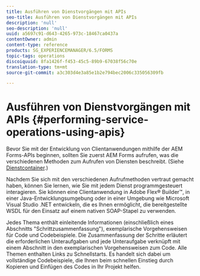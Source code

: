 ```yaml
---
title: Ausführen von Dienstvorgängen mit APIs
seo-title: Ausführen von Dienstvorgängen mit APIs
description: 'null'
seo-description: 'null'
uuid: a5697c91-d643-4265-973c-18467ca0437a
contentOwner: admin
content-type: reference
products: SG_EXPERIENCEMANAGER/6.5/FORMS
topic-tags: operations
discoiquuid: 8fa1426f-f453-45c5-89b9-67038f56c70e
translation-type: tm+mt
source-git-commit: a3c303d4e3a85e1b2e794bec2006c335056309fb

---
```



# Ausführen von Dienstvorgängen mit APIs {#performing-service-operations-using-apis}

Bevor Sie mit der Entwicklung von Clientanwendungen mithilfe der AEM Forms-APIs beginnen, sollten Sie zuerst AEM Forms aufrufen, was die verschiedenen Methoden zum Aufrufen von Diensten beschreibt. (Siehe [Dienstcontainer](/help/forms/developing/service-container.md#service-container).)

Nachdem Sie sich mit den verschiedenen Aufrufmethoden vertraut gemacht haben, können Sie lernen, wie Sie mit jedem Dienst programmgesteuert interagieren. Sie können eine Clientanwendung in Adobe Flex® Builder™, in einer Java-Entwicklungsumgebung oder in einer Umgebung wie Microsoft Visual Studio .NET entwickeln, die es Ihnen ermöglicht, die bereitgestellte WSDL für den Einsatz auf einem nativen SOAP-Stapel zu verwenden.

Jedes Thema enthält einleitende Informationen (einschließlich eines Abschnitts &quot;Schrittzusammenfassung&quot;), exemplarische Vorgehensweisen für Code und Codebeispiele. Die Zusammenfassung der Schritte erläutert die erforderlichen Unteraufgaben und jede Unteraufgabe verknüpft mit einem Abschnitt in den exemplarischen Vorgehensweisen zum Code. Alle Themen enthalten Links zu Schnellstarts. Es handelt sich dabei um vollständige Codebeispiele, die Ihnen beim schnellen Einstieg durch Kopieren und Einfügen des Codes in Ihr Projekt helfen.
